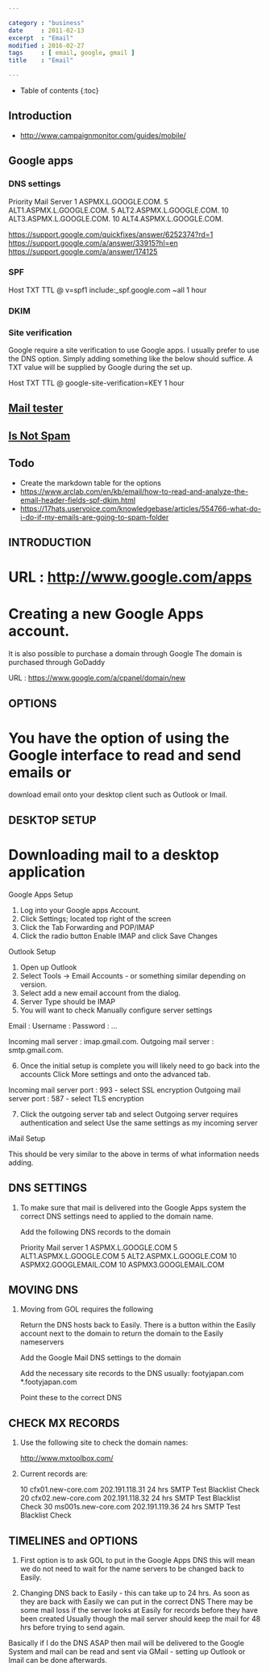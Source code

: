 ```yaml
---

category : "business"
date     : 2011-02-13
excerpt  : "Email"
modified : 2016-02-27
tags     : [ email, google, gmail ]
title    : "Email"

---
```


* Table of contents
{:toc}

## Introduction

- http://www.campaignmonitor.com/guides/mobile/

## Google apps

### DNS settings

Priority    Mail Server
1   ASPMX.L.GOOGLE.COM.
5   ALT1.ASPMX.L.GOOGLE.COM.
5   ALT2.ASPMX.L.GOOGLE.COM.
10  ALT3.ASPMX.L.GOOGLE.COM.
10  ALT4.ASPMX.L.GOOGLE.COM.

https://support.google.com/quickfixes/answer/6252374?rd=1
https://support.google.com/a/answer/33915?hl=en
https://support.google.com/a/answer/174125

### SPF

Host TXT TTL
@    v=spf1 include:_spf.google.com ~all  1 hour

### DKIM

### Site verification

Google require a site verification to use Google apps. I usually prefer to use the
DNS option. Simply adding something like the below should suffice. A TXT value will
be supplied by Google during the set up.

Host TXT TTL
@    google-site-verification=KEY 1 hour

## [Mail tester](http://www.mail-tester.com/)

## [Is Not Spam](http://isnotspam.com/)

## Todo

- Create the markdown table for the options
- https://www.arclab.com/en/kb/email/how-to-read-and-analyze-the-email-header-fields-spf-dkim.html
- https://17hats.uservoice.com/knowledgebase/articles/554766-what-do-i-do-if-my-emails-are-going-to-spam-folder

INTRODUCTION
------------

# URL : http://www.google.com/apps

# Creating a new Google Apps account.

  It is also possible to purchase a domain through Google
  The domain is purchased through GoDaddy

  URL : https://www.google.com/a/cpanel/domain/new

OPTIONS
-------

# You have the option of using the Google interface to read and send emails or
  download email onto your desktop client such as Outlook or Imail.

DESKTOP SETUP
-------------

# Downloading mail to a desktop application

  Google Apps Setup

  01. Log into your Google apps Account.
  02. Click Settings; located top right of the screen
  03. Click the Tab Forwarding and POP/IMAP
  04. Click the radio button Enable IMAP and click Save Changes

  Outlook Setup

  01. Open up Outlook
  02. Select Tools -> Email Accounts - or something similar depending on version.
  03. Select add a new email account from the dialog.
  04. Server Type should be IMAP
  05. You will want to check Manually configure server settings

  Email    :
  Username :
  Password : ...

  Incoming mail server : imap.gmail.com.
  Outgoing mail server : smtp.gmail.com.

  06. Once the initial setup is complete you will likely need to go back into the accounts
      Click More settings and onto the advanced tab.

  Incoming mail server port : 993 - select SSL encryption
  Outgoing mail server port : 587 - select TLS encryption

  07. Click the outgoing server tab and select Outgoing server requires authentication
      and select Use the same settings as my incoming server

  iMail Setup

  This should be very similar to the above in terms of what information needs adding.

DNS SETTINGS
------------

  01. To make sure that mail is delivered into the Google Apps system the correct DNS
      settings need to applied to the domain name.

      Add the following DNS records to the domain

      Priority    Mail server
      1           ASPMX.L.GOOGLE.COM
      5           ALT1.ASPMX.L.GOOGLE.COM
      5           ALT2.ASPMX.L.GOOGLE.COM
      10          ASPMX2.GOOGLEMAIL.COM
      10          ASPMX3.GOOGLEMAIL.COM

MOVING DNS
----------

  01. Moving from GOL requires the following

      Return the DNS hosts back to Easily.
      There is a button within the Easily account next to the domain to return the domain to the Easily nameservers

      Add the Google Mail DNS settings to the domain

      Add the necessary site records to the DNS usually:
      footyjapan.com
      *.footyjapan.com

      Point these to the correct DNS

CHECK MX RECORDS
----------------

  01. Use the following site to check the domain names:

      http://www.mxtoolbox.com/

  02. Current records are:

      10 cfx01.new-core.com 202.191.118.31  24 hrs  SMTP Test   Blacklist Check
      20 cfx02.new-core.com 202.191.118.32  24 hrs  SMTP Test   Blacklist Check
      30 ms001s.new-core.com    202.191.119.36  24 hrs  SMTP Test   Blacklist Check

TIMELINES and OPTIONS
---------------------

  01. First option is to ask GOL to put in the Google Apps DNS this will mean we do not need
      to wait for the name servers to be changed back to Easily.

  02. Changing DNS back to Easily - this can take up to 24 hrs.
      As soon as they are back with Easily we can put in the correct DNS
      There may be some mail loss if the server looks at Easily for records before they have been created
      Usually though the mail server should keep the mail for 48 hrs before trying to send again.

  Basically if I do the DNS ASAP then mail will be delivered to the Google System and mail can be read
  and sent via GMail - setting up Outlook or Imail can be done afterwards.

